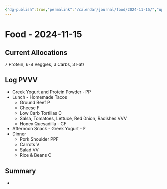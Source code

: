 ```yaml
---
{"dg-publish":true,"permalink":"/calendar/journal/food/2024-11-15/","updated":"2025-03-18T08:20:02.067-07:00"}
---
```


# Food - 2024-11-15

## Current Allocations
7 Protein, 6-8 Veggies, 3 Carbs, 3 Fats
## Log PVVV
- Greek Yogurt and Protein Powder - PP
- Lunch - Homemade Tacos
	- Ground Beef P
	- Cheese F
	- Low Carb Tortillas C
	- Salsa, Tomatoes, Lettuce, Red Onion, Radishes VVV
	- Honey Quesadilla - CF
- Afternoon Snack - Greek Yogurt - P
- Dinner
	- Pork Shoulder PPF
	- Carrots V
	- Salad VV
	- Rice & Beans C
## Summary
- 

```calendar-nav
```